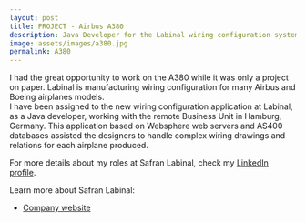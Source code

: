 ```yaml
---
layout: post
title: PROJECT - Airbus A380
description: Java Developer for the Labinal wiring configuration system
image: assets/images/a380.jpg
permalink: A380
---
```


I had the great opportunity to work on the A380 while it was only a project on paper. Labinal is manufacturing wiring configuration for many Airbus and Boeing airplanes models.
<br>I have been assigned to the new wiring configuration application at Labinal, as a Java developer, working with the remote Business Unit in Hamburg, Germany. This application based on Websphere web servers and AS400 databases assisted the designers to handle complex wiring drawings and relations for each airplane produced.

For more details about my roles at Safran Labinal, check my <A href="https://www.linkedin.com/in/christophebenoist/">LinkedIn profile</A>.

Learn more about Safran Labinal:
* <a href="https://www.safran-electrical-power.com/" target="_blank">Company website</a>